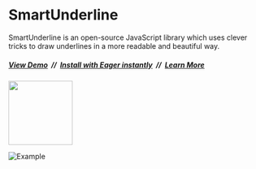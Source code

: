 # SmartUnderline

SmartUnderline is an open-source JavaScript library which uses clever
tricks to draw underlines in a more readable and beautiful way.

##### [View Demo](https://eager.io/showcase/SmartUnderline/) &nbsp;//&nbsp; [Install with Eager instantly](https://eager.io/app/eA9ULux0UOJP/install) &nbsp;//&nbsp; [Learn More](https://eager.io/blog/smarter-link-underlines/)

<a href="https://eager.io/app/eA9ULux0UOJP/install?source=button">
  <img src="https://install.eager.io/install-button.png" border="0" width="126">
</a>

![Example](https://eager.io/showcase/SmartUnderline/images/examples.png)
